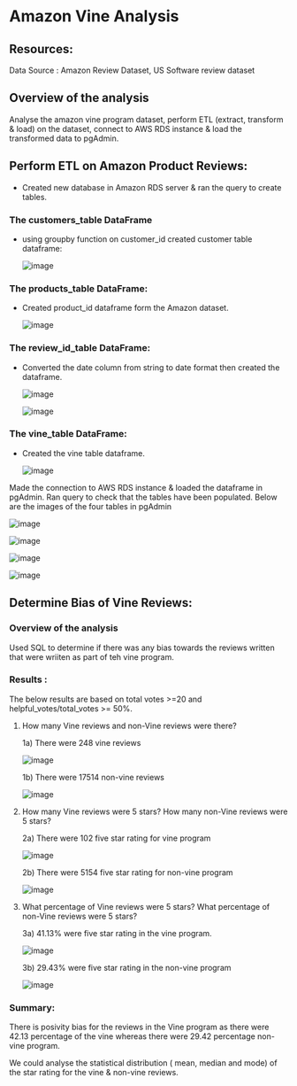 # Amazon Vine Analysis

## Resources: 
Data Source : Amazon Review Dataset, US Software review dataset

## Overview of the analysis
Analyse the amazon vine program dataset, perform ETL (extract, transform & load) on the dataset, connect to AWS RDS instance & load the transformed data to pgAdmin.

## Perform ETL on Amazon Product Reviews:
* Created new database in Amazon RDS server & ran the query to create tables.

### The customers_table DataFrame
* using groupby function on customer_id created customer table dataframe:

    ![image](./IMAGES/customer_df.PNG) 

### The products_table DataFrame:
* Created product_id dataframe form the Amazon dataset.

    ![image](./IMAGES/product_id_df.PNG)

### The review_id_table DataFrame:
 * Converted the date column from string to date format then created the dataframe.

    ![image](./IMAGES/review_id_date.PNG)

    ![image](./IMAGES/review_id_df.PNG)

 ### The vine_table DataFrame:

 * Created the vine table dataframe.

    ![image](./IMAGES/vine_table.PNG)

 Made the connection to AWS RDS instance & loaded the dataframe in pgAdmin. Ran query to check that the tables have been populated. Below are the images of the four tables in pgAdmin

 ![image](./IMAGES/customertable.PNG)

 ![image](./IMAGES/producttable.PNG)

 ![image](./IMAGES/reviewtable.PNG)

 ![image](./IMAGES/vinetable.PNG)

## Determine Bias of Vine Reviews:

### Overview of the analysis
Used SQL to determine if there was any bias towards the reviews written that were wriiten as part of teh vine program.

### Results :
The below results are based on total votes >=20 and helpful_votes/total_votes >= 50%.

1) How many Vine reviews and non-Vine reviews were there?

    1a) There were 248 vine reviews

    ![image](./IMAGES/total_star_count_vine_y.PNG) 

    1b) There were 17514 non-vine reviews 

    ![image](./IMAGES/total_star_count_vine_n.PNG)

2) How many Vine reviews were 5 stars? How many non-Vine reviews were 5 stars?

    2a) There were 102 five star rating for vine program

    ![image](./IMAGES/five_star_vine_y.PNG)

    2b) There were 5154 five star rating for non-vine program

    ![image](./IMAGES/five_star_vine_n.PNG)

3) What percentage of Vine reviews were 5 stars? What percentage of non-Vine reviews were 5 stars? 

    3a) 41.13% were five star rating in the vine program.

    ![image](./IMAGES/vine_y_percentage.PNG)

    3b) 29.43% were five star rating in the non-vine program

    ![image](./IMAGES/vine_n_percentage.PNG)

### Summary:

There is posivity bias for the reviews in the Vine program as there were 42.13 percentage of the vine whereas there were 29.42 percentage non-vine program.

We could analyse the statistical distribution ( mean, median and mode) of the star rating for the vine & non-vine reviews.
